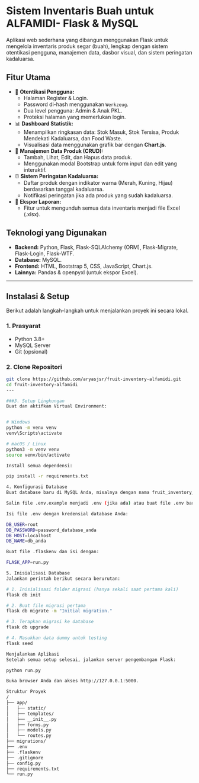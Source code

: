 # Sistem Inventaris Buah untuk ALFAMIDI- Flask & MySQL

Aplikasi web sederhana yang dibangun menggunakan Flask untuk mengelola inventaris produk segar (buah), lengkap dengan sistem otentikasi pengguna, manajemen data, dasbor visual, dan sistem peringatan kadaluarsa.

## Fitur Utama

-   🔐 **Otentikasi Pengguna:**
    -   Halaman Register & Login.
    -   Password di-hash menggunakan `Werkzeug`.
    -   Dua level pengguna: Admin & Anak PKL.
    -   Proteksi halaman yang memerlukan login.
-   📊 **Dashboard Statistik:**
    -   Menampilkan ringkasan data: Stok Masuk, Stok Tersisa, Produk Mendekati Kadaluarsa, dan Food Waste.
    -   Visualisasi data menggunakan grafik bar dengan **Chart.js**.
-   📝 **Manajemen Data Produk (CRUD):**
    -   Tambah, Lihat, Edit, dan Hapus data produk.
    -   Menggunakan modal Bootstrap untuk form input dan edit yang interaktif.
-   ⏰ **Sistem Peringatan Kadaluarsa:**
    -   Daftar produk dengan indikator warna (Merah, Kuning, Hijau) berdasarkan tanggal kadaluarsa.
    -   Notifikasi peringatan jika ada produk yang sudah kadaluarsa.
-   📄 **Ekspor Laporan:**
    -   Fitur untuk mengunduh semua data inventaris menjadi file Excel (.xlsx).

## Teknologi yang Digunakan

-   **Backend:** Python, Flask, Flask-SQLAlchemy (ORM), Flask-Migrate, Flask-Login, Flask-WTF.
-   **Database:** MySQL.
-   **Frontend:** HTML, Bootstrap 5, CSS, JavaScript, Chart.js.
-   **Lainnya:** Pandas & openpyxl (untuk ekspor Excel).

---

## Instalasi & Setup

Berikut adalah langkah-langkah untuk menjalankan proyek ini secara lokal.

### 1. Prasyarat

-   Python 3.8+
-   MySQL Server
-   Git (opsional)

### 2. Clone Repositori

```bash
git clone https://github.com/aryasjsr/fruit-inventory-alfamidi.git
cd fruit-inventory-alfamidi
---

###3. Setup Lingkungan
Buat dan aktifkan Virtual Environment:


# Windows
python -m venv venv
venv\Scripts\activate

# macOS / Linux
python3 -m venv venv
source venv/bin/activate

Install semua dependensi:

pip install -r requirements.txt

4. Konfigurasi Database
Buat database baru di MySQL Anda, misalnya dengan nama fruit_inventory_db.

Salin file .env.example menjadi .env (jika ada) atau buat file .env baru.

Isi file .env dengan kredensial database Anda:

DB_USER=root
DB_PASSWORD=password_database_anda
DB_HOST=localhost
DB_NAME=db_anda

Buat file .flaskenv dan isi dengan:

FLASK_APP=run.py

5. Inisialisasi Database
Jalankan perintah berikut secara berurutan:

# 1. Inisialisasi folder migrasi (hanya sekali saat pertama kali)
flask db init

# 2. Buat file migrasi pertama
flask db migrate -m "Initial migration."

# 3. Terapkan migrasi ke database
flask db upgrade

# 4. Masukkan data dummy untuk testing
flask seed

Menjalankan Aplikasi
Setelah semua setup selesai, jalankan server pengembangan Flask:

python run.py

Buka browser Anda dan akses http://127.0.0.1:5000.

Struktur Proyek
/
├── app/
│   ├── static/
│   ├── templates/
│   ├── __init__.py
│   ├── forms.py
│   ├── models.py
│   └── routes.py
├── migrations/
├── .env
├── .flaskenv
├── .gitignore
├── config.py
├── requirements.txt
└── run.py
